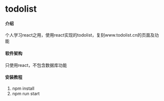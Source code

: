 # todolist

#### 介绍
个人学习react之用，使用react实现的todolist，复刻www.todolist.cn的页面及功能

#### 软件架构
只使用react，不包含数据库功能

#### 安装教程
1. npm install
2. npm run start

